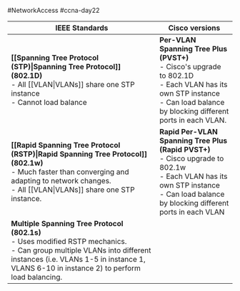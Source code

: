 #NetworkAccess #ccna-day22

| IEEE Standards                                                                                                                                                                                                             | Cisco versions                                                                                                                                                                          |
| -------------------------------------------------------------------------------------------------------------------------------------------------------------------------------------------------------------------------- | --------------------------------------------------------------------------------------------------------------------------------------------------------------------------------------- |
| **[[Spanning Tree Protocol (STP)\|Spanning Tree Protocol]] (802.1D)**<br>- All [[VLAN\|VLANs]] share one STP instance<br>- Cannot load balance                                                                             | **Per-VLAN Spanning Tree Plus (PVST+)**<br>- Cisco's upgrade to 802.1D<br>- Each VLAN has its own STP instance<br>- Can load balance by blocking different ports in each VLAN.          |
| **[[Rapid Spanning Tree Protocol (RSTP)\|Rapid Spanning Tree Protocol]] (802.1w)**<br>- Much faster than converging and adapting to network changes.<br>- All [[VLAN\|VLANs]] share one STP instance.                      | **Rapid Per-VLAN Spanning Tree Plus (Rapid PVST+)**<br>- Cisco upgrade to 802.1w<br>- Each VLAN has its own STP instance<br>- Can load balance by blocking different ports in each VLAN |
| **Multiple Spanning Tree Protocol (802.1s)**<br>- Uses modified RSTP mechanics.<br>- Can group multiple VLANs into different instances (i.e. VLANs 1-5 in instance 1, VLANS 6-10 in instance 2) to perform load balancing. |                                                                                                                                                                                         |
